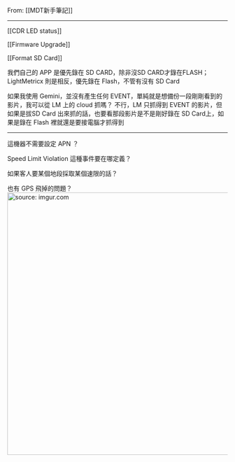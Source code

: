 From: [[MDT新手筆記]]

---

[[CDR LED status]]

[[Firmware Upgrade]]

[[Format SD Card]]

我們自己的 APP 是優先錄在 SD CARD，除非沒SD CARD才錄在FLASH；LightMetricx 則是相反，優先錄在 Flash，不管有沒有 SD Card

如果我使用 Gemini，並沒有產生任何 EVENT，單純就是想備份一段剛剛看到的影片，我可以從 LM 上的 cloud 抓嗎？ 不行，LM 只抓得到 EVENT 的影片，但如果是拔SD Card 出來抓的話，也要看那段影片是不是剛好錄在 SD Card上，如果是錄在 Flash 裡就還是要接電腦才抓得到

---

這機器不需要設定 APN ？

Speed Limit Violation 這種事件要在哪定義？

如果客人要某個地段採取某個速限的話？

也有 GPS 飛掉的問題？
<a href="https://imgur.com/3LLzxzB"><img src="https://i.imgur.com/3LLzxzB.png" title="source: imgur.com" width="600px"/></a>
